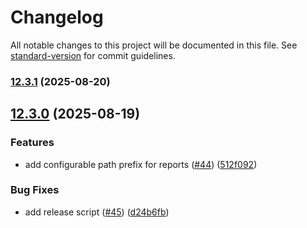 # Changelog

All notable changes to this project will be documented in this file. See [standard-version](https://github.com/conventional-changelog/standard-version) for commit guidelines.

### [12.3.1](https://github.com/mojaloop/reporting/compare/v12.3.0...v12.3.1) (2025-08-20)

## [12.3.0](https://github.com/mojaloop/reporting/compare/v12.1.0...v12.3.0) (2025-08-19)


### Features

* add configurable path prefix for reports ([#44](https://github.com/mojaloop/reporting/issues/44)) ([512f092](https://github.com/mojaloop/reporting/commit/512f09265f03c8e16aca786ce39929ec37659ed7))


### Bug Fixes

* add release script ([#45](https://github.com/mojaloop/reporting/issues/45)) ([d24b6fb](https://github.com/mojaloop/reporting/commit/d24b6fbe598f47d6382907b7889b7305af6c5a04))
